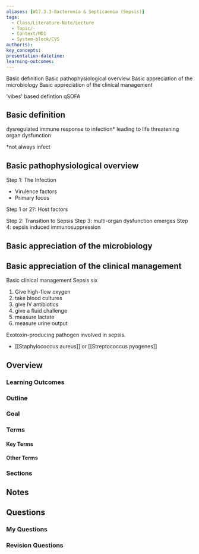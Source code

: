 ```yaml
---
aliases: [W17.3.3-Bacteremia & Septicaemia (Sepsis)]
tags:
  - Class/Literature-Note/Lecture
  - Topic/-
  - Context/MD1
  - System-block/CVS
author(s): 
key_concepts: 
presentation-datetime: 
learning-outcomes:
---
```


Basic definition
Basic pathophysiological overview
Basic appreciation of the microbiology
Basic appreciation of the clinical management

'vibes' based defintion
qSOFA


## Basic definition
dysregulated immune response to infection* leading to life threatening organ dysfunction

\*not always infect
## Basic pathophysiological overview
Step 1: The Infection
- Virulence factors
- Primary focus

Step 1 or 2?: Host factors

Step 2: Transition to Sepsis
Step 3: multi-organ dysfunction emerges
Step 4: sepsis induced immunosuppression

## Basic appreciation of the microbiology

## Basic appreciation of the clinical management

Basic clinical management
Sepsis six
1. Give high-flow oxygen
2. take blood cultures
3. give IV antibiotics
4. give a fluid challenge
5. measure lactate
6. measure urine output

Exotoxin-producing pathogen involved in sepsis.	
- [[Staphylococcus aureus]] or [[Streptococcus pyogenes]]




## Overview
### Learning Outcomes

### Outline

### Goal

### Terms
#### Key Terms

#### Other Terms

### Sections


## Notes


## Questions

### My Questions
### Revision Questions




